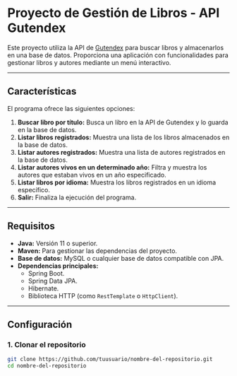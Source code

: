 # Proyecto de Gestión de Libros - API Gutendex

Este proyecto utiliza la API de [Gutendex](https://gutendex.com/) para buscar libros y almacenarlos en una base de datos. Proporciona una aplicación con funcionalidades para gestionar libros y autores mediante un menú interactivo.

---

## **Características**
El programa ofrece las siguientes opciones:
1. **Buscar libro por título:** Busca un libro en la API de Gutendex y lo guarda en la base de datos.
2. **Listar libros registrados:** Muestra una lista de los libros almacenados en la base de datos.
3. **Listar autores registrados:** Muestra una lista de autores registrados en la base de datos.
4. **Listar autores vivos en un determinado año:** Filtra y muestra los autores que estaban vivos en un año especificado.
5. **Listar libros por idioma:** Muestra los libros registrados en un idioma específico.
6. **Salir:** Finaliza la ejecución del programa.

---

## **Requisitos**
- **Java:** Versión 11 o superior.
- **Maven:** Para gestionar las dependencias del proyecto.
- **Base de datos:** MySQL o cualquier base de datos compatible con JPA.
- **Dependencias principales:**
    - Spring Boot.
    - Spring Data JPA.
    - Hibernate.
    - Biblioteca HTTP (como `RestTemplate` o `HttpClient`).

---

## **Configuración**
### **1. Clonar el repositorio**
```bash
git clone https://github.com/tuusuario/nombre-del-repositorio.git
cd nombre-del-repositorio
